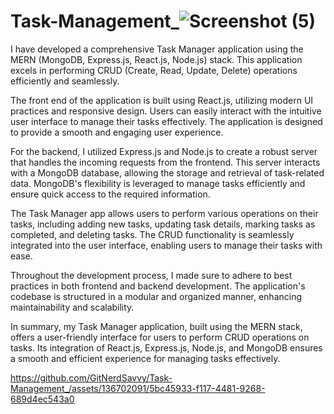 # Task-Management_![Screenshot (5)](https://github.com/GitNerdSavvy/Task-Management_/assets/136702091/0bb1522b-9d7e-4c97-b9e2-c62dadee8516)
I have developed a comprehensive Task Manager application using the MERN (MongoDB, Express.js, React.js, Node.js) stack. This application excels in performing CRUD (Create, Read, Update, Delete) operations efficiently and seamlessly.

The front end of the application is built using React.js, utilizing modern UI practices and responsive design. Users can easily interact with the intuitive user interface to manage their tasks effectively. The application is designed to provide a smooth and engaging user experience.

For the backend, I utilized Express.js and Node.js to create a robust server that handles the incoming requests from the frontend. This server interacts with a MongoDB database, allowing the storage and retrieval of task-related data. MongoDB's flexibility is leveraged to manage tasks efficiently and ensure quick access to the required information.

The Task Manager app allows users to perform various operations on their tasks, including adding new tasks, updating task details, marking tasks as completed, and deleting tasks. The CRUD functionality is seamlessly integrated into the user interface, enabling users to manage their tasks with ease.

Throughout the development process, I made sure to adhere to best practices in both frontend and backend development. The application's codebase is structured in a modular and organized manner, enhancing maintainability and scalability.

In summary, my Task Manager application, built using the MERN stack, offers a user-friendly interface for users to perform CRUD operations on tasks. Its integration of React.js, Express.js, Node.js, and MongoDB ensures a smooth and efficient experience for managing tasks effectively.



https://github.com/GitNerdSavvy/Task-Management_/assets/136702091/5bc45933-f117-4481-9268-689d4ec543a0





